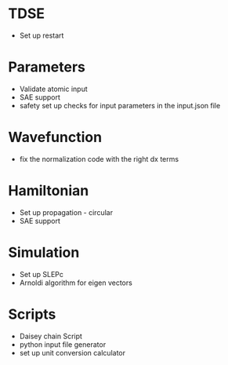 # TDSE

* Set up restart

# Parameters

* Validate atomic input
* SAE support
* safety set up checks for input parameters in the input.json file

# Wavefunction

* fix the normalization code with the right dx terms

# Hamiltonian

* Set up propagation - circular
* SAE support

# Simulation

* Set up SLEPc
* Arnoldi algorithm for eigen vectors

# Scripts 

* Daisey chain Script
* python input file generator
* set up unit conversion calculator 
